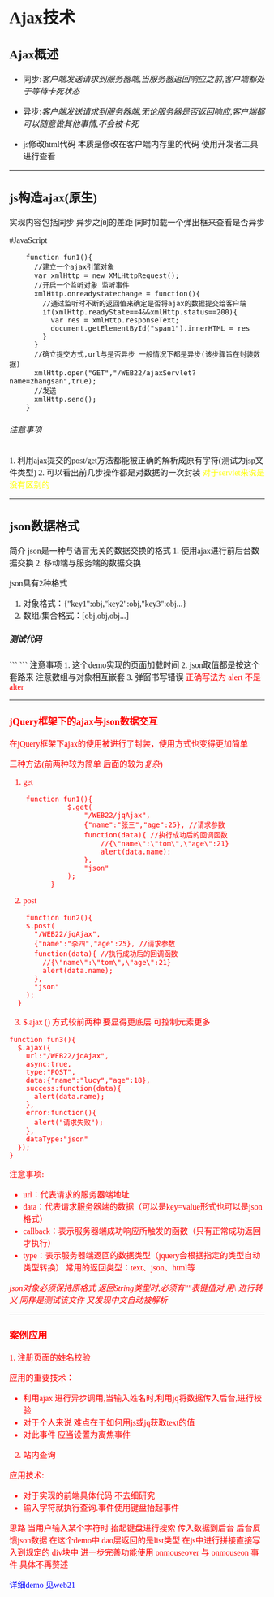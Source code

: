 <font face="楷体" size= '3'>
<h1>Ajax技术</h1>



<h2>Ajax概述</h2>


- 同步:*客户端发送请求到服务器端,当服务器返回响应之前,客户端都处于等待卡死状态*


- 异步:*客户端发送请求到服务器端,无论服务器是否返回响应,客户端都可以随意做其他事情,不会被卡死*


- js修改html代码 本质是修改在客户端内存里的代码 使用开发者工具进行查看

----
<h2>js构造ajax(原生)</h2>
实现内容包括同步 异步之间的差距 同时加载一个弹出框来查看是否异步

#JavaScript
```
    function fun1(){
      //建立一个ajax引擎对象
      var xmlHttp = new XMLHttpRequest();
      //开启一个监听对象 监听事件
      xmlHttp.onreadystatechange = function(){
        //通过监听时不断的返回值来确定是否将ajax的数据提交给客户端
        if(xmlHttp.readyState==4&&xmlHttp.status==200){
          var res = xmlHttp.responseText;
          document.getElementById("span1").innerHTML = res
        }
      }
      //确立提交方式,url与是否异步 一般情况下都是异步(该步骤旨在封装数据)
      xmlHttp.open("GET","/WEB22/ajaxServlet?name=zhangsan",true);
      //发送
      xmlHttp.send();
    }
```
<h6>注意事项</h6>
1.  利用ajax提交的post/get方法都能被正确的解析成原有字符(测试为jsp文件类型)
2.  可以看出前几步操作都是对数据的一次封装 <font color = "yellow">对于servlet来说是没有区别的</font>

----
<h2>json数据格式</h2>
简介 json是一种与语言无关的数据交换的格式
1. 使用ajax进行前后台数据交换
2. 移动端与服务端的数据交换

json具有2种格式
  1. 对象格式：{"key1":obj,"key2":obj,"key3":obj...}
  2. 数组/集合格式：[obj,obj,obj...]

<h5>测试代码</h5>
```
<script type="text/javascript">
	 function test(){
		 var json = {
					"key1":"value1",
					"key2":{"firstname":"张","lastname":"三丰","age":100},
					"key3":[
		 		          	{"name":"小双","age":28,"addr":"扬州"},
		 		          	{"name":"建宁","age":18,"addr":"紫禁城"},
		 		          	{"name":"阿珂","age":10,"addr":"山西"},
		 		          ]
			 };

		 alert(json.key2.firstname);
		 alert(json.key3[1].age);
		 alert(json.key3[2].addr);
	}
	window.onload = test;
</script>
```
注意事项
1. 这个demo实现的页面加载时间
2. json取值都是按这个套路来 注意数组与对象相互嵌套
3. 弹窗书写错误 <font color= "red">正确写法为 alert 不是 alter

----
<h3>jQuery框架下的ajax与json数据交互</h3>
在jQuery框架下ajax的使用被进行了封装，使用方式也变得更加简单

三种方法(前两种较为简单 后面的较为*复杂*)
1. get

  ```
      function fun1(){
    			$.get(
    				"/WEB22/jqAjax",
    				{"name":"张三","age":25}, //请求参数
    				function(data){ //执行成功后的回调函数
    					//{\"name\":\"tom\",\"age\":21}
    					alert(data.name);
    				},
    				"json"
    			);
    		}
  ```
2. post
  ```
      function fun2(){
      $.post(
        "/WEB22/jqAjax",
        {"name":"李四","age":25}, //请求参数
        function(data){ //执行成功后的回调函数
          //{\"name\":\"tom\",\"age\":21}
          alert(data.name);
        },
        "json"
      );
    }
  ```

3. $.ajax () 方式较前两种 要显得更底层 可控制元素更多


  ```
  function fun3(){
    $.ajax({
      url:"/WEB22/jqAjax",
      async:true,
      type:"POST",
      data:{"name":"lucy","age":18},
      success:function(data){
        alert(data.name);
      },
      error:function(){
        alert("请求失败");
      },
      dataType:"json"
    });
  }
  ```





  注意事项:
  - url：代表请求的服务器端地址
  - data：代表请求服务器端的数据（可以是key=value形式也可以是json格式）
  - callback：表示服务器端成功响应所触发的函数（只有正常成功返回才执行）
  - type：表示服务器端返回的数据类型（jquery会根据指定的类型自动类型转换）
  常用的返回类型：text、json、html等

*json对象必须保持原格式 返回String类型时,必须有""表键值对 用\ 进行转义
  同样是测试该文件 又发现中文自动被解析*

-------
<h3>案例应用</h3>
1. 注册页面的姓名校验

应用的重要技术：
- 利用ajax 进行异步调用,当输入姓名时,利用jq将数据传入后台,进行校验
- 对于个人来说 难点在于如何用js或jq获取text的值
- 对此事件 应当设置为离焦事件


2. 站内查询

应用技术:
- 对于实现的前端具体代码 不去细研究
- 输入字符就执行查询.事件使用键盘抬起事件

思路 当用户输入某个字符时 抬起键盘进行搜索 传入数据到后台 后台反馈json数据
在这个demo中 dao层返回的是list<String>类型 在js中进行拼接直接写入到规定的
div块中 进一步完善功能使用 onmouseover 与 onmouseon 事件
具体不再赘述

<font color="blue">详细demo 见web21
